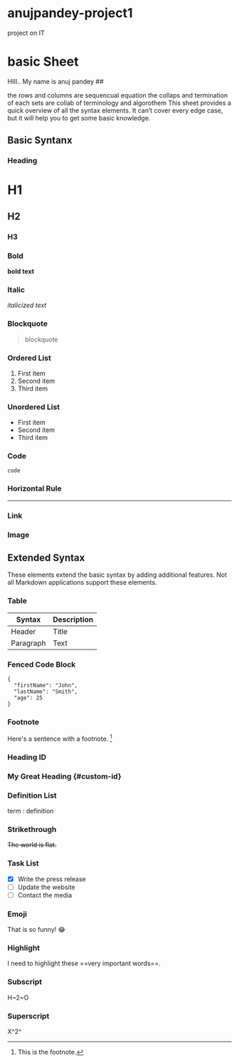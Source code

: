 # anujpandey-project1
project on IT
# basic Sheet
HIII.. My name is anuj pandey ##
<html>
<head>
<title> g set up </title>
</head>
<body>
<th> the rows and columns are sequencual equation </th>
the collaps and termination of each sets are collab of terminology and algorothem
</body>
</html>
This sheet provides a quick overview of all the syntax elements. It can’t cover every edge case, but it will help you to get some basic knowledge.

## Basic Syntanx

### Heading

# H1
## H2
### H3

### Bold

**bold text**

### Italic

*italicized text*

### Blockquote

> blockquote

### Ordered List

1. First item
2. Second item
3. Third item

### Unordered List

- First item
- Second item
- Third item

### Code

`code`

### Horizontal Rule

---

### Link


### Image

## Extended Syntax

These elements extend the basic syntax by adding additional features. Not all Markdown applications support these elements.

### Table

| Syntax | Description |
| ----------- | ----------- |
| Header | Title |
| Paragraph | Text |

### Fenced Code Block

```
{
  "firstName": "John",
  "lastName": "Smith",
  "age": 25
}
```

### Footnote

Here's a sentence with a footnote. [^1]

[^1]: This is the footnote.

### Heading ID

### My Great Heading {#custom-id}

### Definition List

term
: definition

### Strikethrough

~~The world is flat.~~

### Task List

- [x] Write the press release
- [ ] Update the website
- [ ] Contact the media

### Emoji

That is so funny! :joy:


### Highlight

I need to highlight these ==very important words==.

### Subscript

H~2~O

### Superscript

X^2^
